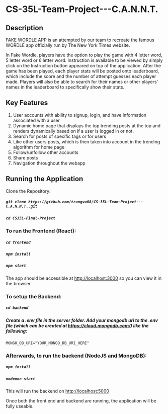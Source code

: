 # CS-35L-Team-Project---C.A.N.N.T.

## Description

FAKE WORDLE APP is an attempted by our team to recreate the famous WORDLE app officially run by The New York Times website. 

In Fake Wordle, players have the option to play the game with 4 letter word, 5 letter word or 6 letter word. Instruction is available to be viewed by simply click on the Instruction button appeared on top of the application. After the game has been played, each player stats will be posted onto leaderboard, which include the score and the number of attempt guesses each player made. Players will also be able to search for their names or other players' names in the leaderboard to specifically show their stats.  

## Key Features
  1. User accounts with ability to signup, login, and have information associated with a user
  2. Dynamic home page that displays the top trending posts at the top and renders dynamically based on if a user is logged in or not.
  3. Search for posts of specific tags or for users
  4. Like  other users posts, which is then taken into account in the trending algorithm for home page
  5. Follow/unfollow other accounts
  6. Share posts
  7. Navigation throughout the webapp

## Running the Application

Clone the Repository:

##### `git clone https://github.com/trungvu08/CS-35L-Team-Project---C.A.N.N.T..git`

##### `cd CS35L-Final-Project`

### To run the Frontend (React):

##### `cd frontend`

##### `npm install`

##### `npm start`

The app should be accessible at
[http://localhost:3000](http://localhost:3000) so you can view it in the browser.

### To setup the Backend:

##### `cd backend`

##### Create a .env file in the server folder. Add your mongodb uri to the .env file (which can be created at https://cloud.mongodb.com/) like the following:
`MONGO_DB_URI="YOUR_MONGO_DB_URI_HERE"`

### Afterwards, to run the backend (NodeJS and MongoDB):

##### `npm install`

##### `nodemon start`

This will run the backend on [http://localhost:5000](http://localhost:5000)

Once both the front end and backend are running, the application will be fully useable.